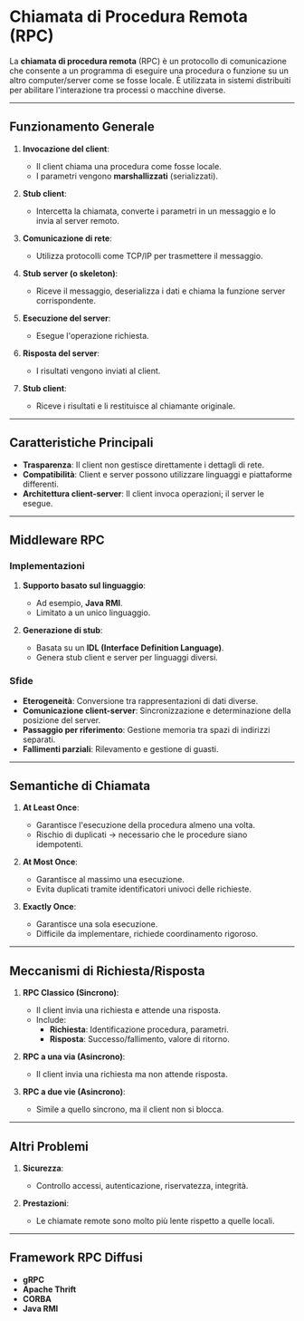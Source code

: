 # Chiamata di Procedura Remota (RPC)

La **chiamata di procedura remota** (RPC) è un protocollo di comunicazione che consente a un programma di eseguire una procedura o funzione su un altro computer/server come se fosse locale. È utilizzata in sistemi distribuiti per abilitare l'interazione tra processi o macchine diverse.

---

## Funzionamento Generale

1. **Invocazione del client**:

   - Il client chiama una procedura come fosse locale.
   - I parametri vengono **marshallizzati** (serializzati).

2. **Stub client**:

   - Intercetta la chiamata, converte i parametri in un messaggio e lo invia al server remoto.

3. **Comunicazione di rete**:

   - Utilizza protocolli come TCP/IP per trasmettere il messaggio.

4. **Stub server (o skeleton)**:

   - Riceve il messaggio, deserializza i dati e chiama la funzione server corrispondente.

5. **Esecuzione del server**:

   - Esegue l'operazione richiesta.

6. **Risposta del server**:

   - I risultati vengono inviati al client.

7. **Stub client**:
   - Riceve i risultati e li restituisce al chiamante originale.

---

## Caratteristiche Principali

- **Trasparenza**: Il client non gestisce direttamente i dettagli di rete.
- **Compatibilità**: Client e server possono utilizzare linguaggi e piattaforme differenti.
- **Architettura client-server**: Il client invoca operazioni; il server le esegue.

---

## Middleware RPC

### Implementazioni

1. **Supporto basato sul linguaggio**:

   - Ad esempio, **Java RMI**.
   - Limitato a un unico linguaggio.

2. **Generazione di stub**:
   - Basata su un **IDL (Interface Definition Language)**.
   - Genera stub client e server per linguaggi diversi.

### Sfide

- **Eterogeneità**: Conversione tra rappresentazioni di dati diverse.
- **Comunicazione client-server**: Sincronizzazione e determinazione della posizione del server.
- **Passaggio per riferimento**: Gestione memoria tra spazi di indirizzi separati.
- **Fallimenti parziali**: Rilevamento e gestione di guasti.

---

## Semantiche di Chiamata

1. **At Least Once**:

   - Garantisce l'esecuzione della procedura almeno una volta.
   - Rischio di duplicati → necessario che le procedure siano idempotenti.

2. **At Most Once**:

   - Garantisce al massimo una esecuzione.
   - Evita duplicati tramite identificatori univoci delle richieste.

3. **Exactly Once**:
   - Garantisce una sola esecuzione.
   - Difficile da implementare, richiede coordinamento rigoroso.

---

## Meccanismi di Richiesta/Risposta

1. **RPC Classico (Sincrono)**:

   - Il client invia una richiesta e attende una risposta.
   - Include:
     - **Richiesta**: Identificazione procedura, parametri.
     - **Risposta**: Successo/fallimento, valore di ritorno.

2. **RPC a una via (Asincrono)**:

   - Il client invia una richiesta ma non attende risposta.

3. **RPC a due vie (Asincrono)**:
   - Simile a quello sincrono, ma il client non si blocca.

---

## Altri Problemi

1. **Sicurezza**:

   - Controllo accessi, autenticazione, riservatezza, integrità.

2. **Prestazioni**:
   - Le chiamate remote sono molto più lente rispetto a quelle locali.

---

## Framework RPC Diffusi

- **gRPC**
- **Apache Thrift**
- **CORBA**
- **Java RMI**
